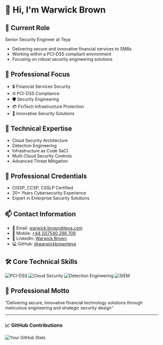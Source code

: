 # 👋 Hi, I'm Warwick Brown

## 🚀 Current Role
Senior Security Engineer at Teya
- Delivering secure and innovative financial services to SMBs
- Working within a PCI-DSS compliant environment
- Focusing on robust security engineering solutions

## 👀 Professional Focus
- 🔒 Financial Services Security
- 🌐 PCI-DSS Compliance
- 🛡️ Security Engineering
- 💳 FinTech Infrastructure Protection
- 🚀 Innovative Security Solutions

## 🌱 Technical Expertise
- Cloud Security Architecture
- Detection Engineering
- Infrastructure as Code (IaC)
- Multi-Cloud Security Controls
- Advanced Threat Mitigation

## 💼 Professional Credentials
- CISSP, CCSP, CSSLP Certified
- 20+ Years Cybersecurity Experience
- Expert in Enterprise Security Solutions

## 📫 Contact Information
- 📧 Email: warwick.brown@teya.com
- 📱 Mobile: [+44 (0)7540 298 709](tel:+447540298709)
- 🔗 LinkedIn: [Warwick Brown](https://www.linkedin.com/in/warwick-brown-1a66a58)
- 💻 GitHub: [@warwickbrownteya](https://github.com/warwickbrownteya)

## 🛠️ Core Technical Skills
![PCI-DSS](https://img.shields.io/badge/PCI--DSS-Compliance-blue)
![Cloud Security](https://img.shields.io/badge/Cloud-Security-green)
![Detection Engineering](https://img.shields.io/badge/Detection-Engineering-red)
![SIEM](https://img.shields.io/badge/SIEM-Advanced-yellow)

## 🎯 Professional Motto
"Delivering secure, innovative financial technology solutions through meticulous engineering and strategic security design"

---

### 📈 GitHub Contributions
![Your GitHub Stats](https://github-readme-stats.vercel.app/api?username=warwickbrownteya&show_icons=true&theme=radical)

